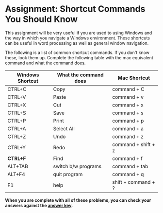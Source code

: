 # Assignment: Shortcut Commands You Should Know
This assignment will be very useful if you are used to using Windows and the way in which you navigate a Windows environment. These shortcuts can be useful in word processing as well as general window navigation.

The following is a list of common shortcut commands. If you don't know these, look them up. Complete the following table with the mac equivalent command and what the command does.

| Windows Shortcut | What the command does | Mac Shortcut
|------------------|-----------------------|-------------
| CTRL+C           | Copy                  | command + C
| CTRL+V           | Paste                 | command + v
| CTRL+X           | Cut                   | command + x
| CTRL+S           | Save                  | command + s
| CTRL+P           | Print                 | command + p
| CTRL+A           | Select All            | command + a
| CTRL+Z           | Undo                  | command + z
| CTRL+Y           | Redo                  | command + shift + z
| **CTRL+F**       | Find                  | command + f
| ALT+TAB          | switch b/w programs   | command + tab
| ALT+F4           | quit program          | command + q
| F1               | help                  | shift + command + ?


**When you are complete with all of these problems, you can check your answers against the [answer key](../assignments/shortcuts-answers.md).**
